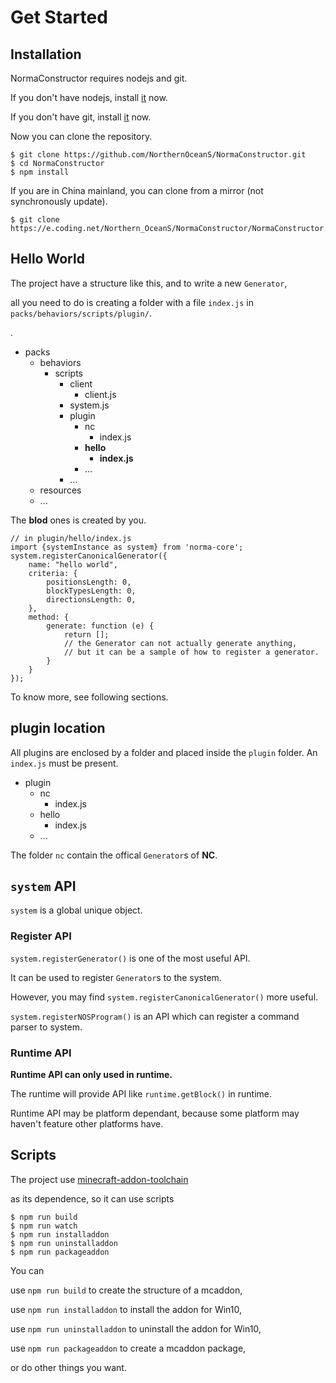 # Get Started #

## Installation ##

NormaConstructor requires nodejs and git.

If you don't have nodejs, install [it](https://nodejs.org/) now.

If you don't have git, install [it](https://git-scm.com/) now.

Now you can clone the repository.

```shell
$ git clone https://github.com/NorthernOceanS/NormaConstructor.git
$ cd NormaConstructor
$ npm install
```

If you are in China mainland, you can clone from a mirror (not synchronously update).

```shell
$ git clone https://e.coding.net/Northern_OceanS/NormaConstructor/NormaConstructor.git
```

## Hello World ##

The project have a structure like this, and to write a new `Generator`,

all you need to do is creating a folder with a file `index.js` in `packs/behaviors/scripts/plugin/`.

.

  * packs 
    * behaviors
      * scripts
        * client
          * client.js
        * system.js
        * plugin
          * nc
            * index.js
          * **hello**
            * **index.js**
          * ...
        * ...
    * resources
    * ...

The **blod** ones is created by you.

```JS
// in plugin/hello/index.js
import {systemInstance as system} from 'norma-core';
system.registerCanonicalGenerator({
    name: "hello world",
    criteria: {
        positionsLength: 0,
        blockTypesLength: 0,
        directionsLength: 0,
    },
    method: {
        generate: function (e) {
            return [];
            // the Generator can not actually generate anything,
            // but it can be a sample of how to register a generator.
        }
    }
});

```

To know more, see following sections.

##  plugin location

All plugins are enclosed by a folder and placed inside the `plugin` folder. An `index.js` must be present.

* plugin
  * nc
    * index.js
  * hello
    * index.js
  * ...

The folder `nc` contain the offical `Generator`s of **NC**.

## `system` API ##

`system` is a global unique object.

### Register API ###

`system.registerGenerator()` is one of the most useful API.

It can be used to register `Generator`s  to the system.

However, you may find `system.registerCanonicalGenerator()` more useful.

`system.registerNOSProgram()` is an API which can register a command parser to system.


### Runtime API ###

**Runtime API can only used in runtime.**

The runtime will provide API like `runtime.getBlock()` in runtime.

Runtime API may be platform dependant, because some platform may haven't feature other platforms have.

## Scripts ##

The project use [minecraft-addon-toolchain](https://minecraft-addon-tools.github.io/)

as its dependence, so it can use scripts

```shell
$ npm run build
$ npm run watch
$ npm run installaddon
$ npm run uninstalladdon
$ npm run packageaddon
```

You can

use `npm run build` to create the structure of a mcaddon,

use `npm run installaddon` to install the addon for Win10,

use `npm run uninstalladdon` to uninstall the addon for Win10,

use `npm run packageaddon` to create a mcaddon package,

or do other things you want.